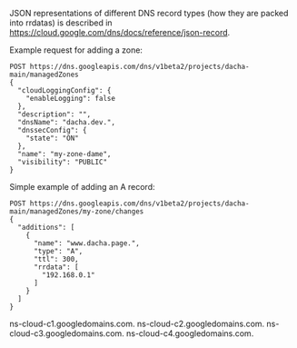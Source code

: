 
JSON representations of different DNS record types (how they are packed into rrdatas) is described in https://cloud.google.com/dns/docs/reference/json-record.


Example request for adding a zone:

```
POST https://dns.googleapis.com/dns/v1beta2/projects/dacha-main/managedZones
{
  "cloudLoggingConfig": {
    "enableLogging": false
  },
  "description": "",
  "dnsName": "dacha.dev.",
  "dnssecConfig": {
    "state": "ON"
  },
  "name": "my-zone-dame",
  "visibility": "PUBLIC"
}
```

Simple example of adding an A record:

```
POST https://dns.googleapis.com/dns/v1beta2/projects/dacha-main/managedZones/my-zone/changes
{
  "additions": [
    {
      "name": "www.dacha.page.",
      "type": "A",
      "ttl": 300,
      "rrdata": [
        "192.168.0.1"
      ]
    }
  ]
}
```


ns-cloud-c1.googledomains.com.
ns-cloud-c2.googledomains.com.
ns-cloud-c3.googledomains.com.
ns-cloud-c4.googledomains.com.
